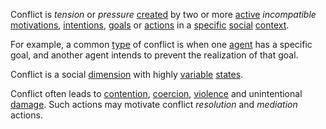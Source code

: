 Conflict is *tension* or *pressure* [created](https://github.com/gcassel/Modular-Organization-Terminology/blob/master/terms/creation.md) by  two or more [active](https://github.com/gcassel/Modular-Organization-Terminology/blob/master/terms/action.md) *incompatible* [motivations](https://github.com/gcassel/Modular-Organization-Terminology/blob/master/terms/motivation.md), [intentions](https://github.com/gcassel/Modular-Organization-Terminology/blob/master/terms/intention.md), [goals](https://github.com/gcassel/Modular-Organization-Terminology/blob/master/terms/goal.md) or [actions](https://github.com/gcassel/Modular-Organization-Terminology/blob/master/terms/action.md) in a [specific](https://github.com/gcassel/Modular-Organization-Terminology/blob/master/terms/specific.md) [social](https://github.com/gcassel/Modular-Organization-Terminology/blob/master/terms/social.md) [context](https://github.com/gcassel/Modular-Organization-Terminology/blob/master/terms/context.md).  

For example, a common [type](https://github.com/gcassel/Modular-Organization-Terminology/blob/master/terms/type.md) of conflict is when one [agent](https://github.com/gcassel/Modular-Organization-Terminology/blob/master/terms/agent.md) has a specific goal, and another agent intends to prevent the realization of that goal.   
 
Conflict is a social [dimension](https://github.com/gcassel/Modular-Organization-Terminology/blob/master/terms/dimension.md) with highly [variable](https://github.com/gcassel/Modular-Organization-Terminology/blob/master/terms/variable.md) [states](https://github.com/gcassel/Modular-Organization-Terminology/blob/master/terms/state.md).  

Conflict often leads to [contention](https://github.com/gcassel/Modular-Organization-Terminology/blob/master/terms/contend.md), [coercion](https://github.com/gcassel/Modular-Organization-Terminology/blob/master/terms/coercion.md), [violence](https://github.com/gcassel/Modular-Organization-Terminology/blob/master/terms/violence.md) and unintentional [damage](https://github.com/gcassel/Modular-Organization-Terminology/blob/master/terms/damage.md).  Such actions may motivate conflict *resolution* and *mediation* actions.
